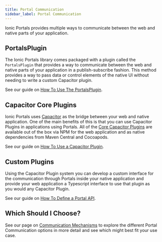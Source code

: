 ```yaml
---
title: Portal Communication
sidebar_label: Portal Communication
---
```


Ionic Portals provides multiple ways to communicate between the web and native parts of your application.

## PortalsPlugin

The Ionic Portals library comes packaged with a plugin called the `PortalsPlugin` that provides a way to communicate between the web and native parts of your application in a publish-subscribe fashion. This method provides a way to pass data or control elements of the native UI without needing to write a custom Capacitor plugin.

See our guide on [How To Use The PortalsPlugin](./how-to/using-the-portals-plugin).

## Capacitor Core Plugins

Ionic Portals uses [Capacitor](https://capacitorjs.com) as the bridge between your web and native application. One of the main benefits of this is that you can use Capacitor Plugins in applications using Portals. All of the [Core Capacitor Plugins](https://capacitorjs.com/docs/apis) are available out of the box via NPM for the web application and as native dependencies from Maven Central and Cocoapods.

See our guide on [How To Use a Capacitor Plugin](./how-to/using-a-capacitor-plugin).

## Custom Plugins

Using the Capacitor Plugin system you can develop a custom interface for the communication through Portals inside your native application and provide your web application a Typescript interface to use that plugin as you would any Capacitor Plugin.

See our guide on [How To Define a Portal API](./how-to/define-api-in-typescript).

## Which Should I Choose?

See our page on [Communication Mechanisms](./choosing-a-communication) to explore the different Portal Communication options in more detail and see which might best fit your use case.
